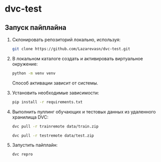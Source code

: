 # dvc-test

## Запуск пайплайна

1. Склонировать репозиторий локально, используя:

    ```bash
    git clone https://github.com/Lazarevasn/dvc-test.git 
    ```

2. В локальном каталоге создать и активировать виртуальное окружение:

    ```bash
    python -m venv venv
    ```

    Способ активации зависит от системы.

3. Установить необходимые зависимости:

    ```bash
    pip install -r requirements.txt
    ```

4. Выполнить пуллинг обучающих и тестовых данных из удаленного хранилища DVC:

    ```bash
    dvc pull -r trainremote data/train.zip
    ```

    ```bash
    dvc pull -r testremote data/test.zip
    ```

5. Запустить пайплайн:

    ```bash
    dvc repro
    ```
